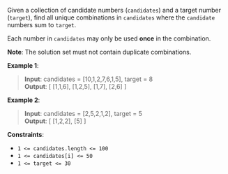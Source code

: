 Given a collection of candidate numbers (`candidates`) and a target number (`target`), find all unique combinations in `candidates` where the `candidate` numbers sum to `target`.

Each number in `candidates` may only be used **once** in the combination.

**Note**: The solution set must not contain duplicate combinations.

 

**Example 1**:

>**Input**: candidates = [10,1,2,7,6,1,5], target = 8  
**Output**: 
[
[1,1,6],
[1,2,5],
[1,7],
[2,6]
]


**Example 2**:

>**Input**: candidates = [2,5,2,1,2], target = 5  
**Output**: 
[
[1,2,2],
[5]
]
 

**Constraints**:

* `1 <= candidates.length <= 100`
* `1 <= candidates[i] <= 50`
* `1 <= target <= 30`
